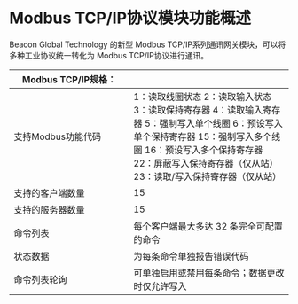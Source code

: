 # Modbus TCP/IP协议模块功能概述

Beacon Global Technology 的新型 Modbus TCP/IP系列通讯网关模块，可以将多种工业协议统一转化为 Modbus TCP/IP协议进行通讯。

| <div style="width: 150pt">Modbus TCP/IP规格： |                                                              |
| --------------------------------------------- | ------------------------------------------------------------ |
| 支持Modbus功能代码                            | 1：读取线圈状态                                                                                                                                                                                                      2：读取输入状态                                                                                                                                                                                                            3：读取保持寄存器                                                                                                                                                                                                4：读取输入寄存器                                                                                                                                                                                                                       5：强制写入单个线圈                                                                                                                                                                                                               6：预设写入单个保持寄存器                                                                                                                                                                                                  15：强制写入多个线圈                                                                                                                                                                                                          16：预设写入多个保持寄存器                                                                                                                                                                                                   22：屏蔽写入保持寄存器（仅从站）                                                                                                                                                                                       23：读取/写入保持寄存器（仅从站） |
| 支持的客户端数量                              | 15                                                           |
| 支持的服务器数量                              | 15                                                           |
| 命令列表                                      | 每个客户端最大多达 32 条完全可配置的命令                     |
| 状态数据                                      | 为每条命令单独报告错误代码                                   |
| 命令列表轮询                                  | 可单独启用或禁用每条命令；数据更改时仅允许写入               |
